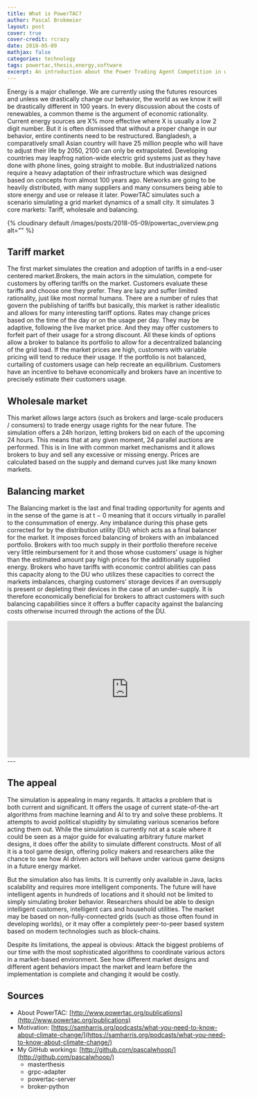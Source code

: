 ```yaml
---
title: What is PowerTAC?
author: Pascal Brokmeier
layout: post
cover: true
cover-credit: rcrazy
date: 2018-05-09
mathjax: false
categories: technology
tags: powertac,thesis,energy,software
excerpt: An introduction about the Power Trading Agent Competition in which I am writing my master thesis
---
```


Energy is a major challenge. We are currently using the futures resources and unless we drastically change our behavior,
the world as we know it will be drastically different in 100 years. In every discussion about the costs of renewables,
a common theme is the argument of economic rationality. Current energy sources are X% more effective where X is usually a
low 2 digit number. But it is often dismissed that without a proper change in our behavior, entire continents need to be
restructured. Bangladesh, a comparatively small Asian country will have 25 million people who will have to adjust their
life by 2050, 2100 can only be extrapolated. Developing countries may leapfrog nation-wide electric grid systems just as
they have done with phone lines, going straight to mobile. But industrialized nations require a heavy adaptation of
their infrastructure which was designed based on concepts from almost 100 years ago. Networks are going to be heavily
distributed, with many suppliers and many consumers being able to store energy and use or release it later. PowerTAC
simulates such a scenario simulating a grid market dynamics of a small city. It simulates 3 core
markets: Tariff, wholesale and balancing. 

{% cloudinary default /images/posts/2018-05-09/powertac_overview.png alt="" %}

## Tariff market
The first market simulates the creation and adoption of tariffs in a end-user centered market.Brokers, the main actors
in the simulation, compete for customers by offering tariffs on the market. Customers evaluate these tariffs and choose
one they prefer. They are lazy and suffer limited rationality, just like most normal humans. There are a number of rules
that govern the publishing of tariffs but basically, this market is rather idealistic and allows for many interesting
tariff options. Rates may change prices based on the time of the day or on the usage per day. They may be adaptive,
following the live market price. And they may offer customers to forfeit part of their usage for a strong discount. All
these kinds of options allow a broker to balance its portfolio to allow for a decentralized balancing of the grid load.
If the market prices are high, customers with variable pricing will tend to reduce their usage. If the portfolio is not
balanced, curtailing of customers usage can help recreate an equilibrium. Customers have an incentive to behave
economically and brokers have an incentive to precisely estimate their customers usage. 

## Wholesale market
This market allows large actors (such as brokers and large-scale producers / consumers) to trade energy usage rights for
the near future. The simulation offers a 24h horizon, letting brokers bid on each of the upcoming 24 hours. This means
that at any given moment, 24 parallel auctions are performed. This is in line with common market mechanisms and it
allows brokers to buy and sell any excessive or missing energy. Prices are calculated based on the supply and demand
curves just like many known markets. 

## Balancing market

The Balancing market is the last and final trading opportunity for agents and in the sense of the game is at t − 0
meaning that it occurs virtually in parallel to the consummation of energy. Any imbalance during this phase gets
corrected for by the distribution utility (DU) which acts as a final balancer for the market. It imposes forced
balancing of brokers with an imbalanced portfolio. Brokers with too much supply in their portfolio therefore receive
very little reimbursement for it and those whose customers’ usage is higher than the estimated amount pay high prices
for the additionally supplied energy.  Brokers who have tariffs with economic control abilities can pass this capacity
along to the DU who utilizes these capacities to correct the markets imbalances, charging customers’ storage devices if
an oversupply is present or depleting their devices in the case of an under-supply. It is therefore economically
beneficial for brokers to attract customers with such balancing capabilities since it offers a buffer capacity against
the balancing costs otherwise incurred through the actions of the DU.

<div class="video">
<iframe width="560" height="315" src="https://www.youtube.com/embed/cPUfkg1SPaA" frameborder="0" allow="autoplay;
encrypted-media" allowfullscreen></iframe> 
</div>
---

## The appeal 

The simulation is appealing in many regards. It attacks a problem that is both current and significant. It offers the
usage of current state-of-the-art algorithms from machine learning and AI to try and solve these problems. It attempts
to avoid political stupidity by simulating various scenarios before acting them out. While the simulation is currently
not at a scale where it could be seen as a major guide for evaluating arbitrary future market designs, it does offer the
ability to simulate different constructs. Most of all it is a tool game design, offering policy makers and researchers
alike the chance to see how AI driven actors will behave under various game designs in a future energy market. 

But the simulation also has limits. It is currently only available in Java, lacks scalability and requires more
intelligent components. The future will have intelligent agents in hundreds of locations and it should not be limited to
simply simulating broker behavior. Researchers should be able to design intelligent customers, intelligent cars and
household utilities. The market may be based on non-fully-connected grids (such as those often found in developing
worlds), or it may offer a completely peer-to-peer based system based on modern technologies such as block-chains. 

Despite its limitations, the appeal is obvious: Attack the biggest problems of our time with the most sophisticated
algorithms to coordinate various actors in a market-based environment. See how different market designs and different
agent behaviors impact the market and learn before the implementation is complete and changing it would be costly.  


## Sources

- About PowerTAC: [http://www.powertac.org/publications](http://www.powertac.org/publications)
- Motivation:
[https://samharris.org/podcasts/what-you-need-to-know-about-climate-change/](https://samharris.org/podcasts/what-you-need-to-know-about-climate-change/)
- My GitHub workings: [http://github.com/pascalwhoop/](http://github.com/pascalwhoop/)
    - masterthesis
    - grpc-adapter
    - powertac-server
    - broker-python

